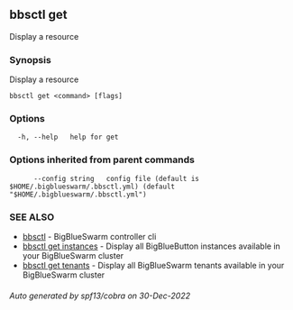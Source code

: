 ## bbsctl get

Display a resource

### Synopsis

Display a resource

```
bbsctl get <command> [flags]
```

### Options

```
  -h, --help   help for get
```

### Options inherited from parent commands

```
      --config string   config file (default is $HOME/.bigblueswarm/.bbsctl.yml) (default "$HOME/.bigblueswarm/.bbsctl.yml")
```

### SEE ALSO

* [bbsctl](bbsctl.md)	 - BigBlueSwarm controller cli
* [bbsctl get instances](bbsctl_get_instances.md)	 - Display all BigBlueButton instances available in your BigBlueSwarm cluster
* [bbsctl get tenants](bbsctl_get_tenants.md)	 - Display all BigBlueSwarm tenants available in your BigBlueSwarm cluster

###### Auto generated by spf13/cobra on 30-Dec-2022
